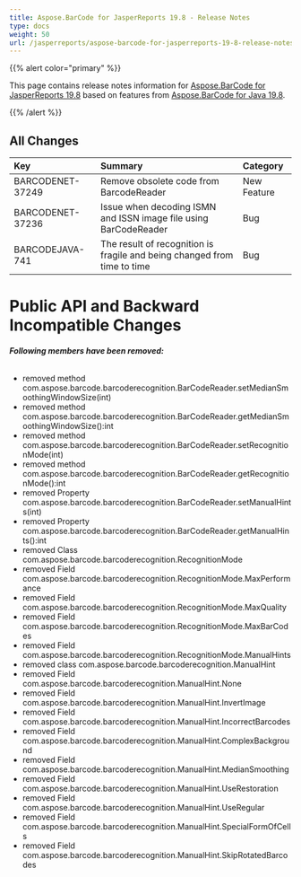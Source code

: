 ```yaml
---
title: Aspose.BarCode for JasperReports 19.8 - Release Notes
type: docs
weight: 50
url: /jasperreports/aspose-barcode-for-jasperreports-19-8-release-notes/
---
```


{{% alert color="primary" %}} 

This page contains release notes information for [Aspose.BarCode for JasperReports 19.8](https://downloads.aspose.com/barcode/jasperreports/new-releases/aspose.barcode-for-jasperreports-19.8/) based on features from [Aspose.BarCode for Java 19.8](https://downloads.aspose.com/barcode/java/new-releases/aspose.barcode-for-java-19.8/).

{{% /alert %}} 


## **All Changes**

|**Key**|**Summary**|**Category**|
| :- | :- | :- |
|BARCODENET-37249|Remove obsolete code from BarcodeReader|New Feature|
|BARCODENET-37236|Issue when decoding ISMN and ISSN image file using BarCodeReader|Bug|
|BARCODEJAVA-741|The result of recognition is fragile and being changed from time to time|Bug|
# **Public API and Backward Incompatible Changes**
###### **Following members have been removed:**
- removed method com.aspose.barcode.barcoderecognition.BarCodeReader.setMedianSmoothingWindowSize(int)
- removed method com.aspose.barcode.barcoderecognition.BarCodeReader.getMedianSmoothingWindowSize():int
- removed method com.aspose.barcode.barcoderecognition.BarCodeReader.setRecognitionMode(int)
- removed method com.aspose.barcode.barcoderecognition.BarCodeReader.getRecognitionMode():int
- removed Property com.aspose.barcode.barcoderecognition.BarCodeReader.setManualHints(int)
- removed Property com.aspose.barcode.barcoderecognition.BarCodeReader.getManualHints():int
- removed Class com.aspose.barcode.barcoderecognition.RecognitionMode
- removed Field com.aspose.barcode.barcoderecognition.RecognitionMode.MaxPerformance
- removed Field com.aspose.barcode.barcoderecognition.RecognitionMode.MaxQuality
- removed Field com.aspose.barcode.barcoderecognition.RecognitionMode.MaxBarCodes
- removed Field com.aspose.barcode.barcoderecognition.RecognitionMode.ManualHints
- removed class com.aspose.barcode.barcoderecognition.ManualHint
- removed Field com.aspose.barcode.barcoderecognition.ManualHint.None
- removed Field com.aspose.barcode.barcoderecognition.ManualHint.InvertImage
- removed Field com.aspose.barcode.barcoderecognition.ManualHint.IncorrectBarcodes
- removed Field com.aspose.barcode.barcoderecognition.ManualHint.ComplexBackground
- removed Field com.aspose.barcode.barcoderecognition.ManualHint.MedianSmoothing
- removed Field com.aspose.barcode.barcoderecognition.ManualHint.UseRestoration
- removed Field com.aspose.barcode.barcoderecognition.ManualHint.UseRegular
- removed Field com.aspose.barcode.barcoderecognition.ManualHint.SpecialFormOfCells
- removed Field com.aspose.barcode.barcoderecognition.ManualHint.SkipRotatedBarcodes
